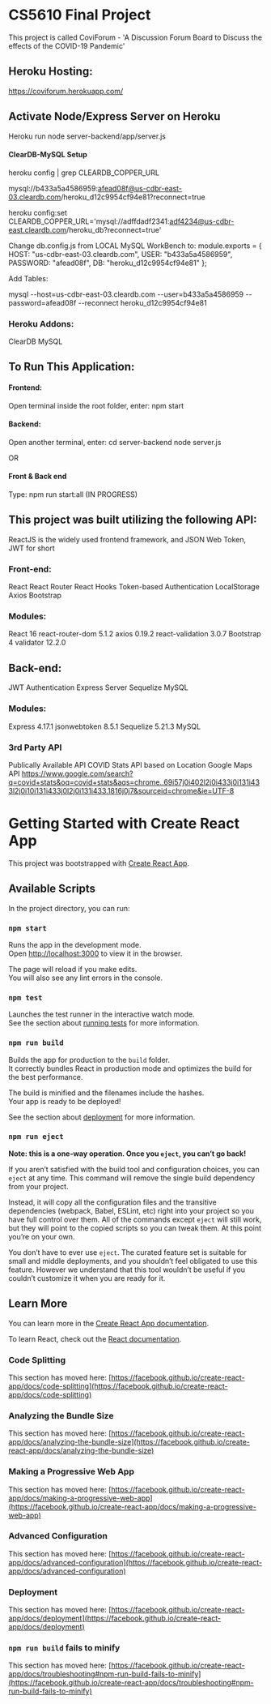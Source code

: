 # CS5610 Final Project
This project is called CoviForum - 'A Discussion Forum Board to Discuss the effects of the COVID-19 Pandemic'

## Heroku Hosting:

https://coviforum.herokuapp.com/

## Activate Node/Express Server on Heroku

Heroku run node server-backend/app/server.js

#### ClearDB-MySQL Setup
heroku config | grep CLEARDB_COPPER_URL

mysql://b433a5a4586959:afead08f@us-cdbr-east-03.cleardb.com/heroku_d12c9954cf94e81?reconnect=true

heroku config:set CLEARDB_COPPER_URL='mysql://adffdadf2341:adf4234@us-cdbr-east.cleardb.com/heroku_db?reconnect=true'

Change db.config.js from LOCAL MySQL WorkBench to:
module.exports = {
  HOST: "us-cdbr-east-03.cleardb.com",
  USER: "b433a5a4586959",
  PASSWORD: "afead08f",
  DB: "heroku_d12c9954cf94e81"
};

Add Tables:

mysql --host=us-cdbr-east-03.cleardb.com --user=b433a5a4586959 --password=afead08f --reconnect heroku_d12c9954cf94e81

### Heroku Addons:
ClearDB MySQL

## To Run This Application:

#### Frontend:
Open terminal inside the root folder, enter:
npm start

#### Backend:
Open another terminal, enter:
cd server-backend
node server.js

OR

#### Front & Back end
Type:
npm run start:all (IN PROGRESS)

## This project was built utilizing the following API:
ReactJS is the widely used frontend framework, and JSON Web Token, JWT for short

### Front-end:
React 
React Router
React Hooks 
Token-based Authentication
LocalStorage
Axios
Bootstrap 

### Modules:
React 16
react-router-dom 5.1.2
axios 0.19.2
react-validation 3.0.7
Bootstrap 4
validator 12.2.0

## Back-end:
JWT Authentication
Express Server
Sequelize
MySQL

### Modules:
Express 4.17.1
jsonwebtoken 8.5.1
Sequelize 5.21.3
MySQL

### 3rd Party API
Publically Available API
COVID Stats API based on Location
Google Maps API
https://www.google.com/search?q=covid+stats&oq=covid+stats&aqs=chrome..69i57j0i402l2j0i433j0i131i433l2j0i10i131i433j0l2j0i131i433.1816j0j7&sourceid=chrome&ie=UTF-8

# Getting Started with Create React App

This project was bootstrapped with [Create React App](https://github.com/facebook/create-react-app).

## Available Scripts

In the project directory, you can run:

### `npm start`

Runs the app in the development mode.\
Open [http://localhost:3000](http://localhost:3000) to view it in the browser.

The page will reload if you make edits.\
You will also see any lint errors in the console.

### `npm test`

Launches the test runner in the interactive watch mode.\
See the section about [running tests](https://facebook.github.io/create-react-app/docs/running-tests) for more information.

### `npm run build`

Builds the app for production to the `build` folder.\
It correctly bundles React in production mode and optimizes the build for the best performance.

The build is minified and the filenames include the hashes.\
Your app is ready to be deployed!

See the section about [deployment](https://facebook.github.io/create-react-app/docs/deployment) for more information.

### `npm run eject`

**Note: this is a one-way operation. Once you `eject`, you can’t go back!**

If you aren’t satisfied with the build tool and configuration choices, you can `eject` at any time. This command will remove the single build dependency from your project.

Instead, it will copy all the configuration files and the transitive dependencies (webpack, Babel, ESLint, etc) right into your project so you have full control over them. All of the commands except `eject` will still work, but they will point to the copied scripts so you can tweak them. At this point you’re on your own.

You don’t have to ever use `eject`. The curated feature set is suitable for small and middle deployments, and you shouldn’t feel obligated to use this feature. However we understand that this tool wouldn’t be useful if you couldn’t customize it when you are ready for it.

## Learn More

You can learn more in the [Create React App documentation](https://facebook.github.io/create-react-app/docs/getting-started).

To learn React, check out the [React documentation](https://reactjs.org/).

### Code Splitting

This section has moved here: [https://facebook.github.io/create-react-app/docs/code-splitting](https://facebook.github.io/create-react-app/docs/code-splitting)

### Analyzing the Bundle Size

This section has moved here: [https://facebook.github.io/create-react-app/docs/analyzing-the-bundle-size](https://facebook.github.io/create-react-app/docs/analyzing-the-bundle-size)

### Making a Progressive Web App

This section has moved here: [https://facebook.github.io/create-react-app/docs/making-a-progressive-web-app](https://facebook.github.io/create-react-app/docs/making-a-progressive-web-app)

### Advanced Configuration

This section has moved here: [https://facebook.github.io/create-react-app/docs/advanced-configuration](https://facebook.github.io/create-react-app/docs/advanced-configuration)

### Deployment

This section has moved here: [https://facebook.github.io/create-react-app/docs/deployment](https://facebook.github.io/create-react-app/docs/deployment)

### `npm run build` fails to minify

This section has moved here: [https://facebook.github.io/create-react-app/docs/troubleshooting#npm-run-build-fails-to-minify](https://facebook.github.io/create-react-app/docs/troubleshooting#npm-run-build-fails-to-minify)
